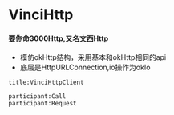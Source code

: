 # VinciHttp

#### 要你命3000Http,又名文西Http

* 模仿okHttp结构，采用基本和okHttp相同的api
* 底层是HttpURLConnection,io操作为okIo


```sequence
title:VinciHttpClient

participant:Call
participant:Request
```
